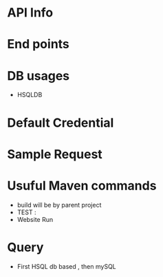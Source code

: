 # API Info 

# End points

# DB usages 
- HSQLDB

# Default Credential 

# Sample Request

# Usuful Maven commands 
- build will be by parent project
- TEST : 
- Website Run
# Query 
- First HSQL db based , then mySQL
